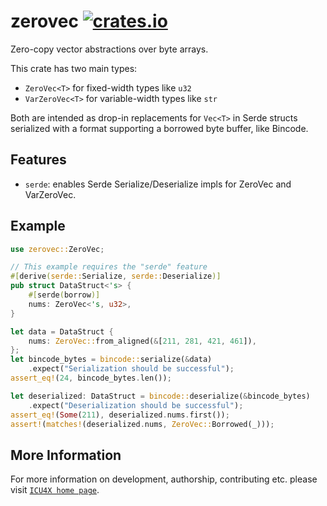 # zerovec [![crates.io](http://meritbadge.herokuapp.com/zerovec)](https://crates.io/crates/zerovec)

Zero-copy vector abstractions over byte arrays.

This crate has two main types:

- `ZeroVec<T>` for fixed-width types like `u32`
- `VarZeroVec<T>` for variable-width types like `str`

Both are intended as drop-in replacements for `Vec<T>` in Serde structs serialized with a
format supporting a borrowed byte buffer, like Bincode.

## Features

- `serde`: enables Serde Serialize/Deserialize impls for ZeroVec and VarZeroVec.

## Example

```rust
use zerovec::ZeroVec;

// This example requires the "serde" feature
#[derive(serde::Serialize, serde::Deserialize)]
pub struct DataStruct<'s> {
    #[serde(borrow)]
    nums: ZeroVec<'s, u32>,
}

let data = DataStruct {
    nums: ZeroVec::from_aligned(&[211, 281, 421, 461]),
};
let bincode_bytes = bincode::serialize(&data)
    .expect("Serialization should be successful");
assert_eq!(24, bincode_bytes.len());

let deserialized: DataStruct = bincode::deserialize(&bincode_bytes)
    .expect("Deserialization should be successful");
assert_eq!(Some(211), deserialized.nums.first());
assert!(matches!(deserialized.nums, ZeroVec::Borrowed(_)));
```

## More Information

For more information on development, authorship, contributing etc. please visit [`ICU4X home page`](https://github.com/unicode-org/icu4x).
